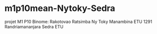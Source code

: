 # m1p10mean-Nytoky-Sedra
projet M1 P10
Binome:
Rakotovao Ratsimba Ny Toky Manambina ETU 1291
Randriamananjara Sedra ETU
